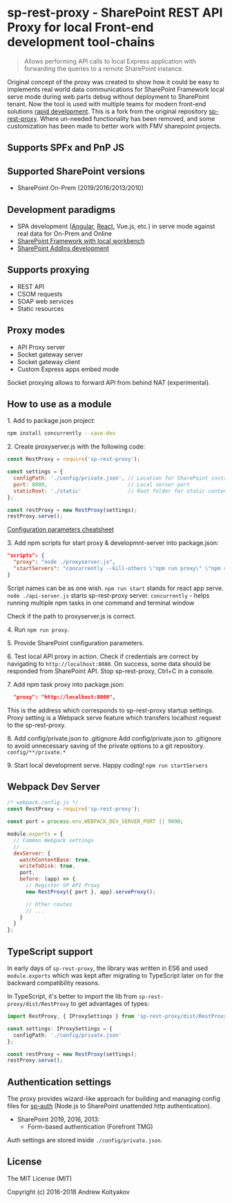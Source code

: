 # sp-rest-proxy - SharePoint REST API Proxy for local Front-end development tool-chains

> Allows performing API calls to local Express application with forwarding the queries to a remote SharePoint instance.

Original concept of the proxy was created to show how it could be easy to implements real world data communications for SharePoint Framework local serve mode during web parts debug without deployment to SharePoint tenant. Now the tool is used with multiple teams for modern front-end solutions [rapid development](https://github.com/koltyakov/sp-rest-proxy#development-paradigms).
This is a fork from the original repository [sp-rest-proxy](https://github.com/koltyakov/sp-rest-proxy). 
Where un-needed functionality has been removed, and some customization has been made to better work with FMV sharepoint projects. 

## Supports SPFx and PnP JS

## Supported SharePoint versions

- SharePoint On-Prem (2019/2016/2013/2010)

## Development paradigms

- SPA development ([Angular](http://johnliu.net/blog/2017/9/angular-4-sharepoint-on-premises-localhost-development-and-sp-rest-proxy), [React](https://www.linkedin.com/pulse/getting-started-react-local-development-sharepoint-andrew-koltyakov/), Vue.js, etc.) in serve mode against real data for On-Prem and Online
- [SharePoint Framework with local workbench](https://www.linkedin.com/pulse/local-spfx-workbench-against-real-sharepoint-api-andrew-koltyakov/)
- [SharePoint AddIns development](https://github.com/koltyakov/sp-rest-proxy/issues/41)

## Supports proxying

- REST API
- CSOM requests
- SOAP web services
- Static resources

## Proxy modes

- API Proxy server
- Socket gateway server
- Socket gateway client
- Custom Express apps embed mode

Socket proxying allows to forward API from behind NAT (experimental).

## How to use as a module

1\. Add to package.json project:

```bash
npm install concurrently --save-dev 
```

2\. Create proxyserver.js with the following code:

```javascript
const RestProxy = require('sp-rest-proxy');

const settings = {
  configPath: './config/private.json', // Location for SharePoint instance mapping and credentials
  port: 8080,                          // Local server port
  staticRoot: './static'               // Root folder for static content
};

const restProxy = new RestProxy(settings);
restProxy.serve();
```

[Configuration parameters cheatsheet](https://github.com/koltyakov/sp-rest-proxy/tree/master/docs/authparameters.md)

3\. Add npm scripts for start proxy & developmnt-server into package.json:

```json
"scripts": {
  "proxy": "node ./proxyserver.js",
  "startServers": "concurrently --kill-others \"npm run proxy\" \"npm run start\""
}
```
Script names can be as one wish. `npm run start` stands for react app serve.
`node ./api-server.js` starts sp-rest-proxy server.
`concurrently` - helps running multiple npm tasks in one command and terminal window

Check if the path to proxyserver.js is correct.

4\. Run `npm run proxy`.

5\. Provide SharePoint configuration parameters.

6\. Test local API proxy in action.
Check if credentials are correct by navigating to `http://localhost:8080`.
On success, some data should be responded from SharePoint API.
Stop sp-rest-proxy, Ctrl+C in a console.

7\. Add npm task proxy into package.json:
```json
  "proxy": "http://localhost:8080",
```
This is the address which corresponds to sp-rest-proxy startup settings.
Proxy setting is a Webpack serve feature which transfers localhost request to the sp-rest-proxy.

8\. Add config/private.json to .gitignore
Add config/private.json to .gitignore to avoid unnecessary saving of the private options to a git repository.
`config/**/private.*`

9\. Start local development serve. Happy coding!
`npm run startServers`

## Webpack Dev Server

```javascript
/* webpack.config.js */
const RestProxy = require('sp-rest-proxy');

const port = process.env.WEBPACK_DEV_SERVER_PORT || 9090;

module.exports = {
  // Common Webpack settings
  // ...
  devServer: {
    watchContentBase: true,
    writeToDisk: true,
    port,
    before: (app) => {
      // Register SP API Proxy
      new RestProxy({ port }, app).serveProxy();

      // Other routes
      // ...
    }
  }
};
```

## TypeScript support

In early days of `sp-rest-proxy`, the library was written in ES6 and used `module.exports` which was kept after migrating to TypeScript later on for the backward compatibility reasons.

In TypeScript, it's better to import the lib from `sp-rest-proxy/dist/RestProxy` to get advantages of types:

```typescript
import RestProxy, { IProxySettings } from 'sp-rest-proxy/dist/RestProxy';

const settings: IProxySettings = {
  configPath: './config/private.json'
};

const restProxy = new RestProxy(settings);
restProxy.serve();
```

## Authentication settings

The proxy provides wizard-like approach for building and managing config files for [sp-auth](https://git.haxakon.se/fmv/sp-auth) (Node.js to SharePoint unattended http authentication).

- SharePoint 2019, 2016, 2013:
  - Form-based authentication (Forefront TMG)

Auth settings are stored inside `./config/private.json`.

## License
The MIT License (MIT)

Copyright (c) 2016-2018 Andrew Koltyakov

